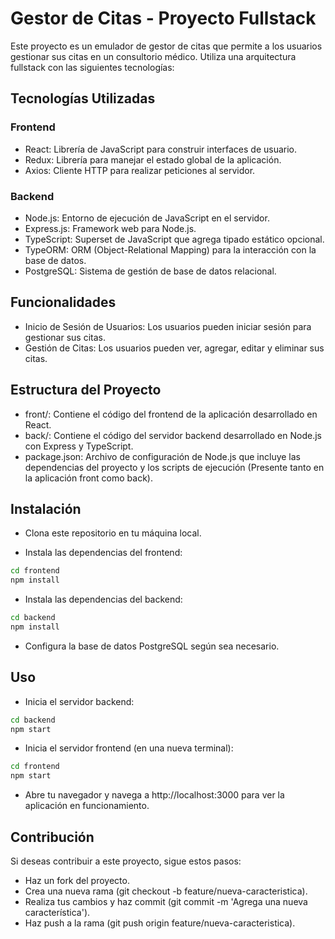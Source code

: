 # Gestor de Citas - Proyecto Fullstack
Este proyecto es un emulador de gestor de citas que permite a los usuarios gestionar sus citas en un consultorio médico. Utiliza una arquitectura fullstack con las siguientes tecnologías:

## Tecnologías Utilizadas
### Frontend
- React: Librería de JavaScript para construir interfaces de usuario.
- Redux: Librería para manejar el estado global de la aplicación.
- Axios: Cliente HTTP para realizar peticiones al servidor.
### Backend
- Node.js: Entorno de ejecución de JavaScript en el servidor.
- Express.js: Framework web para Node.js.
- TypeScript: Superset de JavaScript que agrega tipado estático opcional.
- TypeORM: ORM (Object-Relational Mapping) para la interacción con la base de datos.
- PostgreSQL: Sistema de gestión de base de datos relacional.

## Funcionalidades
- Inicio de Sesión de Usuarios: Los usuarios pueden iniciar sesión para gestionar sus citas.
- Gestión de Citas: Los usuarios pueden ver, agregar, editar y eliminar sus citas.

## Estructura del Proyecto
- front/: Contiene el código del frontend de la aplicación desarrollado en React.
- back/: Contiene el código del servidor backend desarrollado en Node.js con Express y TypeScript.
- package.json: Archivo de configuración de Node.js que incluye las dependencias del proyecto y los scripts de ejecución (Presente tanto en la aplicación front como back).

## Instalación
- Clona este repositorio en tu máquina local.

- Instala las dependencias del frontend:

```bash
cd frontend
npm install
```
- Instala las dependencias del backend:

```bash
cd backend
npm install
```
- Configura la base de datos PostgreSQL según sea necesario.

## Uso
- Inicia el servidor backend:

```bash
cd backend
npm start
```
- Inicia el servidor frontend (en una nueva terminal):

```bash
cd frontend
npm start
```
- Abre tu navegador y navega a http://localhost:3000 para ver la aplicación en funcionamiento.

## Contribución
Si deseas contribuir a este proyecto, sigue estos pasos:

- Haz un fork del proyecto.
- Crea una nueva rama (git checkout -b feature/nueva-caracteristica).
- Realiza tus cambios y haz commit (git commit -m 'Agrega una nueva característica').
- Haz push a la rama (git push origin feature/nueva-caracteristica).